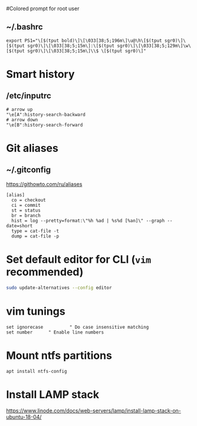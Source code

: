 #Colored prompt for root user 
## ~/.bashrc
```
export PS1="\[$(tput bold)\]\[\033[38;5;196m\]\u@\h\[$(tput sgr0)\]\[$(tput sgr0)\]\[\033[38;5;15m\]:\[$(tput sgr0)\]\[\033[38;5;129m\]\w\[$(tput sgr0)\]\[\033[38;5;15m\]\\$ \[$(tput sgr0)\]"
```

# Smart history
## /etc/inputrc
```
# arrow up
"\e[A":history-search-backward
# arrow down
"\e[B":history-search-forward
```

# Git aliases
## ~/.gitconfig
https://githowto.com/ru/aliases
```
[alias]
  co = checkout
  ci = commit
  st = status
  br = branch
  hist = log --pretty=format:\"%h %ad | %s%d [%an]\" --graph --date=short
  type = cat-file -t
  dump = cat-file -p
```

# Set default editor for CLI (`vim` recommended)
```sh
sudo update-alternatives --config editor
```

# vim tunings
```
set ignorecase          " Do case insensitive matching
set number		" Enable line numbers
```

# Mount ntfs partitions
```
apt install ntfs-config
```

# Install LAMP stack
https://www.linode.com/docs/web-servers/lamp/install-lamp-stack-on-ubuntu-18-04/



